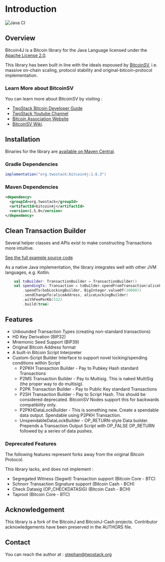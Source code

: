 # Introduction
![Java CI](https://github.com/twostack/bitcoin4j/workflows/Java%20CI%20with%20Gradle/badge.svg)

## Overview

Bitcoin4J is a Bitcoin library for the Java Language licensed under the [Apache License 2.0](https://www.apache.org/licenses/LICENSE-2.0.txt).  

This library has been built in line with the ideals espoused by [BitcoinSV](https://bitcoinsv.io), 
i.e. massive on-chain scaling, protocol stability and original-bitcoin-protocol implementation.

### Learn More about BitcoinSV
You can learn more about BitcoinSV by visiting : 
* [TwoStack Bitcoin Developer Guide](https://www.twostack.org/docs/getting-started/)
* [TwoStack Youtube Channel](https://youtube.com/twostack)
* [Bitcoin Association Website](https://bitcoinsv.io) 
* [BitcoinSV Wiki](https://wiki.bitcoinsv.io/).

## Installation
Binaries for the library are [available on Maven Central](https://search.maven.org/artifact/org.twostack/bitcoin4j/1.4.1/jar). 


### Gradle Dependencies
```gradle
implementation("org.twostack:bitcoin4j:1.6.3")
```

### Maven Dependencies
```xml
<dependency>
  <groupId>org.twostack</groupId>
  <artifactId>bitcoin4j</artifactId>
  <version>1.5.0</version>
</dependency>
```

## Clean Transaction Builder
Several helper classes and APIs exist to make constructing Transactions more intuitive.

[See the full example source code](https://github.com/twostack/data-transaction/blob/main/src/main/kotlin/main.kt)

As a native Java implementation, the library integrates well with other JVM languages, e.g. Kotlin. 
```kotlin
    val txBuilder: TransactionBuilder = TransactionBuilder()
    val spendingTx: Transaction = txBuilder.spendFromTransaction(aliceFundingTx, 1, Transaction.NLOCKTIME_MAX_VALUE, unlockBuilder)
        .spendTo(bobLockingBuilder, BigInteger.valueOf(10000))
        .sendChangeTo(aliceAddress, aliceLockingBuilder)
        .withFeePerKb(512)
        .build(true)
```

## Features

* Unbounded Transaction Types (creating non-standard transactions)
* HD Key Derivation \(BIP32\)
* Mnemonic Seed Support \(BIP39\)
* Original Bitcoin Address format 
* A built-in Bitcoin Script Interpreter
* Custom-Script Builder Interface to support novel locking/spending conditions within Script
    * P2PKH Transaction Builder - Pay to Pubkey Hash standard Transactions 
    * P2MS Transaction Builder - Pay to Multisig. This is naked MultiSig (the proper way to do multisig).
    * P2PK Transaction Builder - Pay to Public Key standard Transactions
    * P2SH Transaction Builder - Pay to Script Hash. This should be considered deprecated. BitcoinSV Nodes support this for backwards compatibility only.
    * P2PKHDataLockBuilder - This is something new. Create a spendable data output. Spendable using P2PKH Transaction. 
    * UnspendableDataLockBuilder - OP_RETURN-style Data builder. Prepends a Transaction Output Script with OP_FALSE OP_RETURN followed by a series of data pushes.

### Deprecated Features
The following features represent forks away from the original Bitcoin Protocol.

This library lacks, and does not implement :

* Segregated Witness \(Segwit\) Transaction support (Bitcoin Core - BTC)
* Schnorr Transaction Signature support (Bitcoin Cash - BCH)
* Check Datasig \(OP\_CHECKDATASIG\) (Bitcoin Cash - BCH)
* Taproot (Bitcoin Core - BTC)

## Acknowledgement

This library is a fork of the BitcoinJ and BitcoinJ-Cash projects. Contributor acknowledgements have been preserved in the AUTHORS file.  

## Contact

You can reach the author at : stephan@twostack.org
